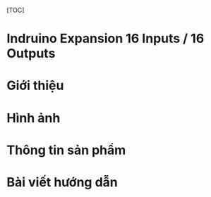 [TOC]

# Indruino Expansion 16 Inputs / 16 Outputs

# Giới thiệu

# Hình ảnh

# Thông tin sản phẩm

# Bài viết hướng dẫn

